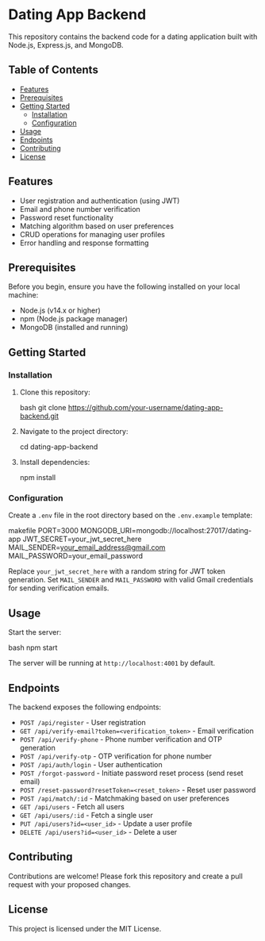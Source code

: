 # Dating App Backend

This repository contains the backend code for a dating application built with Node.js, Express.js, and MongoDB.

## Table of Contents

- [Features](#features)
- [Prerequisites](#prerequisites)
- [Getting Started](#getting-started)
  - [Installation](#installation)
  - [Configuration](#configuration)
- [Usage](#usage)
- [Endpoints](#endpoints)
- [Contributing](#contributing)
- [License](#license)

## Features

- User registration and authentication (using JWT)
- Email and phone number verification
- Password reset functionality
- Matching algorithm based on user preferences
- CRUD operations for managing user profiles
- Error handling and response formatting

## Prerequisites

Before you begin, ensure you have the following installed on your local machine:

- Node.js (v14.x or higher)
- npm (Node.js package manager)
- MongoDB (installed and running)

## Getting Started

### Installation

1. Clone this repository:

   bash
   git clone https://github.com/your-username/dating-app-backend.git

2. Navigate to the project directory:

   cd dating-app-backend

3. Install dependencies:

   npm install

### Configuration

Create a `.env` file in the root directory based on the `.env.example` template:

makefile
PORT=3000
MONGODB_URI=mongodb://localhost:27017/dating-app
JWT_SECRET=your_jwt_secret_here
MAIL_SENDER=your_email_address@gmail.com
MAIL_PASSWORD=your_email_password

Replace `your_jwt_secret_here` with a random string for JWT token generation.
Set `MAIL_SENDER` and `MAIL_PASSWORD` with valid Gmail credentials for sending verification emails.

## Usage

Start the server:

bash
npm start

The server will be running at `http://localhost:4001` by default.

## Endpoints

The backend exposes the following endpoints:

- `POST /api/register` - User registration
- `GET /api/verify-email?token=<verification_token>` - Email verification
- `POST /api/verify-phone` - Phone number verification and OTP generation
- `POST /api/verify-otp` - OTP verification for phone number
- `POST /api/auth/login` - User authentication
- `POST /forgot-password` - Initiate password reset process (send reset email)
- `POST /reset-password?resetToken=<reset_token>` - Reset user password
- `POST /api/match/:id` - Matchmaking based on user preferences
- `GET /api/users` - Fetch all users
- `GET /api/users/:id` - Fetch a single user
- `PUT /api/users?id=<user_id>` - Update a user profile
- `DELETE /api/users?id=<user_id>` - Delete a user

## Contributing

Contributions are welcome! Please fork this repository and create a pull request with your proposed changes.

## License

This project is licensed under the MIT License.
